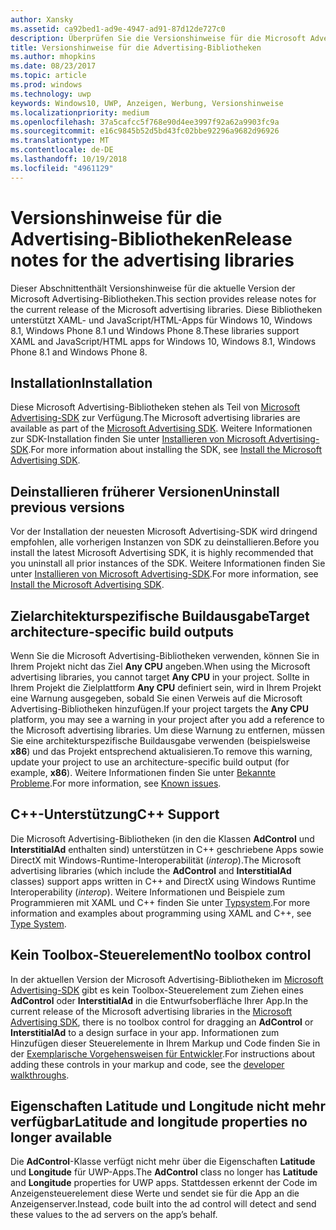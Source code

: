 ```yaml
---
author: Xansky
ms.assetid: ca92bed1-ad9e-4947-ad91-87d12de727c0
description: Überprüfen Sie die Versionshinweise für die Microsoft Advertising-Bibliotheken.
title: Versionshinweise für die Advertising-Bibliotheken
ms.author: mhopkins
ms.date: 08/23/2017
ms.topic: article
ms.prod: windows
ms.technology: uwp
keywords: Windows10, UWP, Anzeigen, Werbung, Versionshinweise
ms.localizationpriority: medium
ms.openlocfilehash: 37a5cafcc5f768e90d4ee3997f92a62a9903fc9a
ms.sourcegitcommit: e16c9845b52d5bd43fc02bbe92296a9682d96926
ms.translationtype: MT
ms.contentlocale: de-DE
ms.lasthandoff: 10/19/2018
ms.locfileid: "4961129"
---
```

# <a name="release-notes-for-the-advertising-libraries"></a><span data-ttu-id="ace9c-104">Versionshinweise für die Advertising-Bibliotheken</span><span class="sxs-lookup"><span data-stu-id="ace9c-104">Release notes for the advertising libraries</span></span>




<span data-ttu-id="ace9c-105">Dieser Abschnittenthält Versionshinweise für die aktuelle Version der Microsoft Advertising-Bibliotheken.</span><span class="sxs-lookup"><span data-stu-id="ace9c-105">This section provides release notes for the current release of the Microsoft advertising libraries.</span></span> <span data-ttu-id="ace9c-106">Diese Bibliotheken unterstützt XAML- und JavaScript/HTML-Apps für Windows 10, Windows 8.1, Windows Phone 8.1 und Windows Phone 8.</span><span class="sxs-lookup"><span data-stu-id="ace9c-106">These libraries support XAML and JavaScript/HTML apps for Windows 10, Windows 8.1, Windows Phone 8.1 and Windows Phone 8.</span></span>

## <a name="installation"></a><span data-ttu-id="ace9c-107">Installation</span><span class="sxs-lookup"><span data-stu-id="ace9c-107">Installation</span></span>


<span data-ttu-id="ace9c-108">Diese Microsoft Advertising-Bibliotheken stehen als Teil von [Microsoft Advertising-SDK](http://aka.ms/ads-sdk-uwp) zur Verfügung.</span><span class="sxs-lookup"><span data-stu-id="ace9c-108">The Microsoft advertising libraries are available as part of the [Microsoft Advertising SDK](http://aka.ms/ads-sdk-uwp).</span></span> <span data-ttu-id="ace9c-109">Weitere Informationen zur SDK-Installation finden Sie unter [Installieren von Microsoft Advertising-SDK](install-the-microsoft-advertising-libraries.md).</span><span class="sxs-lookup"><span data-stu-id="ace9c-109">For more information about installing the SDK, see [Install the Microsoft Advertising SDK](install-the-microsoft-advertising-libraries.md).</span></span>

## <a name="uninstall-previous-versions"></a><span data-ttu-id="ace9c-110">Deinstallieren früherer Versionen</span><span class="sxs-lookup"><span data-stu-id="ace9c-110">Uninstall previous versions</span></span>

<span data-ttu-id="ace9c-111">Vor der Installation der neuesten Microsoft Advertising-SDK wird dringend empfohlen, alle vorherigen Instanzen von SDK zu deinstallieren.</span><span class="sxs-lookup"><span data-stu-id="ace9c-111">Before you install the latest Microsoft Advertising SDK, it is highly recommended that you uninstall all prior instances of the SDK.</span></span> <span data-ttu-id="ace9c-112">Weitere Informationen finden Sie unter [Installieren von Microsoft Advertising-SDK](install-the-microsoft-advertising-libraries.md).</span><span class="sxs-lookup"><span data-stu-id="ace9c-112">For more information, see [Install the Microsoft Advertising SDK](install-the-microsoft-advertising-libraries.md).</span></span>

## <a name="target-architecture-specific-build-outputs"></a><span data-ttu-id="ace9c-113">Zielarchitekturspezifische Buildausgabe</span><span class="sxs-lookup"><span data-stu-id="ace9c-113">Target architecture-specific build outputs</span></span>

<span data-ttu-id="ace9c-114">Wenn Sie die Microsoft Advertising-Bibliotheken verwenden, können Sie in Ihrem Projekt nicht das Ziel **Any CPU** angeben.</span><span class="sxs-lookup"><span data-stu-id="ace9c-114">When using the Microsoft advertising libraries, you cannot target **Any CPU** in your project.</span></span> <span data-ttu-id="ace9c-115">Sollte in Ihrem Projekt die Zielplattform **Any CPU** definiert sein, wird in Ihrem Projekt eine Warnung ausgegeben, sobald Sie einen Verweis auf die Microsoft Advertising-Bibliotheken hinzufügen.</span><span class="sxs-lookup"><span data-stu-id="ace9c-115">If your project targets the **Any CPU** platform, you may see a warning in your project after you add a reference to the Microsoft advertising libraries.</span></span> <span data-ttu-id="ace9c-116">Um diese Warnung zu entfernen, müssen Sie eine architekturspezifische Buildausgabe verwenden (beispielsweise **x86**) und das Projekt entsprechend aktualisieren.</span><span class="sxs-lookup"><span data-stu-id="ace9c-116">To remove this warning, update your project to use an architecture-specific build output (for example, **x86**).</span></span> <span data-ttu-id="ace9c-117">Weitere Informationen finden Sie unter [Bekannte Probleme](known-issues-for-the-advertising-libraries.md).</span><span class="sxs-lookup"><span data-stu-id="ace9c-117">For more information, see [Known issues](known-issues-for-the-advertising-libraries.md).</span></span>

## <a name="c-support"></a><span data-ttu-id="ace9c-118">C++-Unterstützung</span><span class="sxs-lookup"><span data-stu-id="ace9c-118">C++ Support</span></span>

<span data-ttu-id="ace9c-119">Die Microsoft Advertising-Bibliotheken (in den die Klassen **AdControl** und **InterstitialAd** enthalten sind) unterstützen in C++ geschriebene Apps sowie DirectX mit Windows-Runtime-Interoperabilität (*interop*).</span><span class="sxs-lookup"><span data-stu-id="ace9c-119">The Microsoft advertising libraries (which include the **AdControl** and **InterstitialAd** classes) support apps written in C++ and DirectX using Windows Runtime Interoperability (*interop*).</span></span> <span data-ttu-id="ace9c-120">Weitere Informationen und Beispiele zum Programmieren mit XAML und C++ finden Sie unter [Typsystem](https://docs.microsoft.com/cpp/cppcx/type-system-c-cx).</span><span class="sxs-lookup"><span data-stu-id="ace9c-120">For more information and examples about programming using XAML and C++, see [Type System](https://docs.microsoft.com/cpp/cppcx/type-system-c-cx).</span></span>

## <a name="no-toolbox-control"></a><span data-ttu-id="ace9c-121">Kein Toolbox-Steuerelement</span><span class="sxs-lookup"><span data-stu-id="ace9c-121">No toolbox control</span></span>

<span data-ttu-id="ace9c-122">In der aktuellen Version der Microsoft Advertising-Bibliotheken im [Microsoft Advertising-SDK](http://aka.ms/ads-sdk-uwp) gibt es kein Toolbox-Steuerelement zum Ziehen eines **AdControl** oder **InterstitialAd** in die Entwurfsoberfläche Ihrer App.</span><span class="sxs-lookup"><span data-stu-id="ace9c-122">In the current release of the Microsoft advertising libraries in the [Microsoft Advertising SDK](http://aka.ms/ads-sdk-uwp), there is no toolbox control for dragging an **AdControl** or **InterstitialAd** to a design surface in your app.</span></span> <span data-ttu-id="ace9c-123">Informationen zum Hinzufügen dieser Steuerelemente in Ihrem Markup und Code finden Sie in der [Exemplarische Vorgehensweisen für Entwickler](developer-walkthroughs.md).</span><span class="sxs-lookup"><span data-stu-id="ace9c-123">For instructions about adding these controls in your markup and code, see the [developer walkthroughs](developer-walkthroughs.md).</span></span>

## <a name="latitude-and-longitude-properties-no-longer-available"></a><span data-ttu-id="ace9c-124">Eigenschaften Latitude und Longitude nicht mehr verfügbar</span><span class="sxs-lookup"><span data-stu-id="ace9c-124">Latitude and longitude properties no longer available</span></span>

<span data-ttu-id="ace9c-125">Die **AdControl**-Klasse verfügt nicht mehr über die Eigenschaften **Latitude** und **Longitude** für UWP-Apps.</span><span class="sxs-lookup"><span data-stu-id="ace9c-125">The **AdControl** class no longer has **Latitude** and **Longitude** properties for UWP apps.</span></span> <span data-ttu-id="ace9c-126">Stattdessen erkennt der Code im Anzeigensteuerelement diese Werte und sendet sie für die App an die Anzeigenserver.</span><span class="sxs-lookup"><span data-stu-id="ace9c-126">Instead, code built into the ad control will detect and send these values to the ad servers on the app’s behalf.</span></span>


 

 
